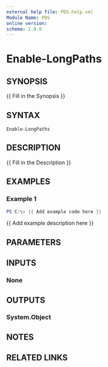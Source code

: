 ```yaml
---
external help file: PDS-help.xml
Module Name: PDS
online version:
schema: 2.0.0
---
```


# Enable-LongPaths

## SYNOPSIS
{{ Fill in the Synopsis }}

## SYNTAX

```
Enable-LongPaths
```

## DESCRIPTION
{{ Fill in the Description }}

## EXAMPLES

### Example 1
```powershell
PS C:\> {{ Add example code here }}
```

{{ Add example description here }}

## PARAMETERS

## INPUTS

### None

## OUTPUTS

### System.Object
## NOTES

## RELATED LINKS
